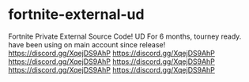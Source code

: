 # fortnite-external-ud
Fortnite Private External Source Code! UD For 6 months, tourney ready. 
have been using on main account since release!
https://discord.gg/XqejDS9AhP
https://discord.gg/XqejDS9AhP
https://discord.gg/XqejDS9AhP
https://discord.gg/XqejDS9AhP
https://discord.gg/XqejDS9AhP
https://discord.gg/XqejDS9AhP

